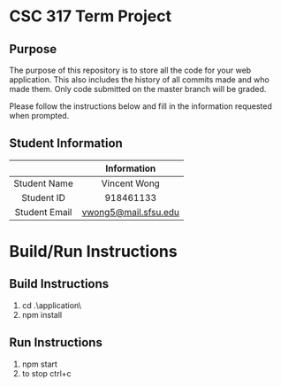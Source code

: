 # CSC 317 Term Project

## Purpose

The purpose of this repository is to store all the code for your web application. This also includes the history of all commits made and who made them. Only code submitted on the master branch will be graded.

Please follow the instructions below and fill in the information requested when prompted.

## Student Information

|               | Information   |
|:-------------:|:-------------:|
| Student Name  | Vincent Wong  |
| Student ID    | 918461133     |
| Student Email | vwong5@mail.sfsu.edu |



# Build/Run Instructions

## Build Instructions
1. cd .\application\
2. npm install

## Run Instructions
1. npm start
2. to stop ctrl+c
